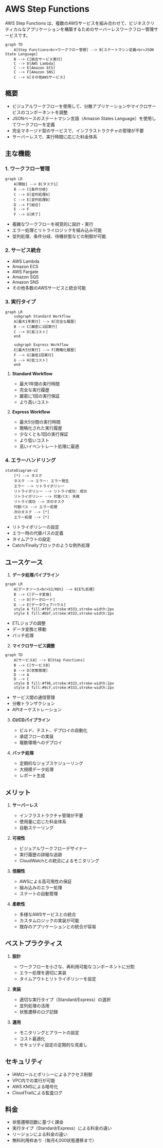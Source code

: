# AWS Step Functions

AWS Step Functions は、複数のAWSサービスを組み合わせて、ビジネスクリティカルなアプリケーションを構築するためのサーバーレスワークフロー管理サービスです。

```mermaid
graph TD
    A[Step Functions<br>ワークフロー管理] --> B[ステートマシン定義<br>JSON State Language]
    B --> C[統合サービス実行]
    C --> D[AWS Lambda]
    C --> E[Amazon ECS]
    C --> F[Amazon SNS]
    C --> G[その他AWSサービス]
```


## 概要

- ビジュアルワークフローを使用して、分散アプリケーションやマイクロサービスのコンポーネントを調整
- JSONベースのステートマシン言語（Amazon States Language）を使用してワークフローを定義
- 完全マネージド型のサービスで、インフラストラクチャの管理が不要
- サーバーレスで、実行時間に応じた料金体系

## 主な機能

### 1. ワークフロー管理

```mermaid
graph LR
    A[開始] --> B[タスク1]
    B --> C{条件分岐}
    C --> D[並列処理A]
    C --> E[並列処理B]
    D --> F[結合]
    E --> F
    F --> G[終了]
```

- 複雑なワークフローを視覚的に設計・実行
- エラー処理とリトライロジックを組み込み可能
- 並列処理、条件分岐、待機状態などの制御が可能

### 2. サービス統合
- AWS Lambda
- Amazon ECS
- AWS Fargate
- Amazon SQS
- Amazon SNS
- その他多数のAWSサービスと統合可能

### 3. 実行タイプ

```mermaid
graph LR
    subgraph Standard Workflow
    A[最大1年実行] --> B[完全な履歴]
    B --> C[厳密に1回実行]
    C --> D[高コスト]
    end
    
    subgraph Express Workflow
    E[最大5分実行] --> F[簡略化履歴]
    F --> G[最低1回実行]
    G --> H[低コスト]
    end
```

1. **Standard Workflow**
   - 最大1年間の実行時間
   - 完全な実行履歴
   - 厳密に1回の実行保証
   - より高いコスト

2. **Express Workflow**
   - 最大5分間の実行時間
   - 簡略化された実行履歴
   - 少なくとも1回の実行保証
   - より低いコスト
   - 高いイベントレート処理に最適

### 4. エラーハンドリング

```mermaid
stateDiagram-v2
    [*] --> タスク
    タスク --> エラー: エラー発生
    エラー --> リトライポリシー
    リトライポリシー --> リトライ成功: 成功
    リトライポリシー --> 代替パス: 失敗
    リトライ成功 --> 次のタスク
    代替パス --> エラー処理
    次のタスク --> [*]
    エラー処理 --> [*]
```

- リトライポリシーの設定
- エラー時の代替パスの定義
- タイムアウトの設定
- Catch/Finallyブロックのような例外処理

## ユースケース

1. **データ処理パイプライン**

```mermaid
graph LR
    A[データソース<br>S3/RDS] --> B[ETL処理]
    B --> C[データ変換]
    C --> D[データロード]
    D --> E[データウェアハウス]
    style A fill:#f9f,stroke:#333,stroke-width:2px
    style E fill:#bbf,stroke:#333,stroke-width:2px
```

   - ETLジョブの調整
   - データ変換と移動
   - バッチ処理

2. **マイクロサービス調整**

```mermaid
graph TD
    A[サービスA] --> B[Step Functions]
    B --> C[サービスB]
    B --> D[状態管理]
    D --> A
    D --> C
    style B fill:#f96,stroke:#333,stroke-width:2px
    style D fill:#9cf,stroke:#333,stroke-width:2px
```

   - サービス間の通信管理
   - 分散トランザクション
   - APIオーケストレーション

3. **CI/CDパイプライン**
   - ビルド、テスト、デプロイの自動化
   - 承認フローの実装
   - 複数環境へのデプロイ

4. **バッチ処理**
   - 定期的なジョブスケジューリング
   - 大規模データ処理
   - レポート生成

## メリット

1. **サーバーレス**
   - インフラストラクチャ管理が不要
   - 使用量に応じた料金体系
   - 自動スケーリング

2. **可視性**
   - ビジュアルワークフローデザイナー
   - 実行履歴の詳細な追跡
   - CloudWatchとの統合によるモニタリング

3. **信頼性**
   - AWSによる高可用性の保証
   - 組み込みのエラー処理
   - ステートの自動管理

4. **柔軟性**
   - 多様なAWSサービスとの統合
   - カスタムロジックの実装が可能
   - 既存のアプリケーションとの統合が容易

## ベストプラクティス

1. **設計**
   - ワークフローを小さな、再利用可能なコンポーネントに分割
   - エラー処理を適切に実装
   - タイムアウトとリトライポリシーを設定

2. **実装**
   - 適切な実行タイプ（Standard/Express）の選択
   - 並列処理の活用
   - 状態遷移のログ記録

3. **運用**
   - モニタリングとアラートの設定
   - コスト最適化
   - セキュリティ設定の定期的な見直し

## セキュリティ

- IAMロールとポリシーによるアクセス制御
- VPC内での実行が可能
- AWS KMSによる暗号化
- CloudTrailによる監査ログ

## 料金

- 状態遷移回数に基づく課金
- 実行タイプ（Standard/Express）による料金の違い
- リージョンによる料金の違い
- 無料利用枠あり（毎月4,000状態遷移まで）
